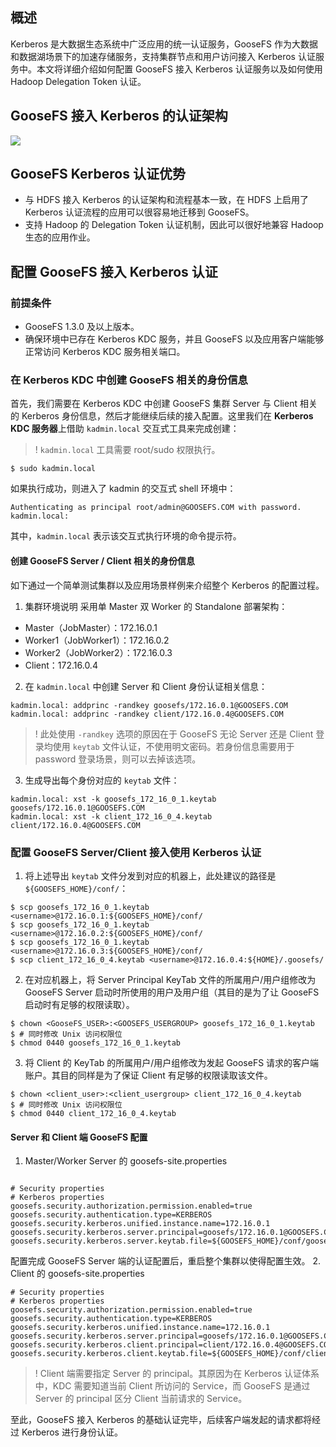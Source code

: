 ## 概述

Kerberos 是大数据生态系统中广泛应用的统一认证服务，GooseFS 作为大数据和数据湖场景下的加速存储服务，支持集群节点和用户访问接入 Kerberos 认证服务中。本文将详细介绍如何配置 GooseFS 接入 Kerberos 认证服务以及如何使用 Hadoop Delegation Token 认证。

## GooseFS 接入 Kerberos 的认证架构

![](https://qcloudimg.tencent-cloud.cn/raw/f3fa3d97e385d113faf053cb989edef7.png)

## GooseFS Kerberos 认证优势

- 与 HDFS 接入 Kerberos 的认证架构和流程基本一致，在 HDFS 上启用了 Kerberos 认证流程的应用可以很容易地迁移到 GooseFS。
- 支持 Hadoop 的 Delegation Token 认证机制，因此可以很好地兼容 Hadoop 生态的应用作业。

## 配置 GooseFS 接入 Kerberos 认证

### 前提条件

- GooseFS 1.3.0 及以上版本。
- 确保环境中已存在 Kerberos KDC 服务，并且 GooseFS 以及应用客户端能够正常访问 Kerberos KDC 服务相关端口。

### 在 Kerberos KDC 中创建 GooseFS 相关的身份信息

首先，我们需要在 Kerberos KDC 中创建 GooseFS 集群 Server 与 Client 相关的 Kerberos 身份信息，然后才能继续后续的接入配置。这里我们在 **Kerberos KDC 服务器**上借助 `kadmin.local` 交互式工具来完成创建：
>! `kadmin.local` 工具需要 root/sudo 权限执行。
>

```shell
$ sudo kadmin.local
```

如果执行成功，则进入了 kadmin 的交互式 shell 环境中：

```shell
Authenticating as principal root/admin@GOOSEFS.COM with password.
kadmin.local:  
```

其中，`kadmin.local` 表示该交互式执行环境的命令提示符。

#### 创建 GooseFS Server / Client 相关的身份信息

如下通过一个简单测试集群以及应用场景样例来介绍整个 Kerberos 的配置过程。
1. 集群环境说明
采用单 Master 双 Worker 的 Standalone 部署架构：
 - Master（JobMaster）：172.16.0.1
 - Worker1（JobWorker1）：172.16.0.2
 - Worker2（JobWorker2）：172.16.0.3
 - Client：172.16.0.4
2. 在 `kadmin.local` 中创建 Server 和 Client 身份认证相关信息：
```shell
kadmin.local: addprinc -randkey goosefs/172.16.0.1@GOOSEFS.COM
kadmin.local: addprinc -randkey client/172.16.0.4@GOOSEFS.COM
```
>! 此处使用 `-randkey` 选项的原因在于 GooseFS 无论 Server 还是 Client 登录均使用 `keytab` 文件认证，不使用明文密码。若身份信息需要用于 password 登录场景，则可以去掉该选项。
>
3. 生成导出每个身份对应的 `keytab` 文件：
```shell
kadmin.local: xst -k goosefs_172_16_0_1.keytab goosefs/172.16.0.1@GOOSEFS.COM
kadmin.local: xst -k client_172_16_0_4.keytab client/172.16.0.4@GOOSEFS.COM
```

### 配置 GooseFS Server/Client 接入使用 Kerberos 认证

1. 将上述导出 `keytab` 文件分发到对应的机器上，此处建议的路径是 `${GOOSEFS_HOME}/conf/`：
```shell
$ scp goosefs_172_16_0_1.keytab <username>@172.16.0.1:${GOOSEFS_HOME}/conf/
$ scp goosefs_172_16_0_1.keytab <username>@172.16.0.2:${GOOSEFS_HOME}/conf/
$ scp goosefs_172_16_0_1.keytab <username>@172.16.0.3:${GOOSEFS_HOME}/conf/
$ scp client_172_16_0_4.keytab <username>@172.16.0.4:${HOME}/.goosefs/
```
2. 在对应机器上，将 Server Principal KeyTab 文件的所属用户/用户组修改为 GooseFS Server 启动时所使用的用户及用户组（其目的是为了让 GooseFS 启动时有足够的权限读取）。
```shell
$ chown <GooseFS_USER>:<GOOSEFS_USERGROUP> goosefs_172_16_0_1.keytab
$ # 同时修改 Unix 访问权限位
$ chmod 0440 goosefs_172_16_0_1.keytab
```
3. 将 Client 的 KeyTab 的所属用户/用户组修改为发起 GooseFS 请求的客户端账户。其目的同样是为了保证 Client 有足够的权限读取该文件。
```shell
$ chown <client_user>:<client_usergroup> client_172_16_0_4.keytab
$ # 同时修改 Unix 访问权限位
$ chmod 0440 client_172_16_0_4.keytab
```

#### Server 和 Client 端 GooseFS 配置

1. Master/Worker Server 的 goosefs-site.properties
```properties

# Security properties
# Kerberos properties
goosefs.security.authorization.permission.enabled=true
goosefs.security.authentication.type=KERBEROS
goosefs.security.kerberos.unified.instance.name=172.16.0.1
goosefs.security.kerberos.server.principal=goosefs/172.16.0.1@GOOSEFS.COM
goosefs.security.kerberos.server.keytab.file=${GOOSEFS_HOME}/conf/goosefs_172_16_0_1.keytab

```
配置完成 GooseFS Server 端的认证配置后，重启整个集群以使得配置生效。
2. Client 的 goosefs-site.properties
```properties
# Security properties
# Kerberos properties
goosefs.security.authorization.permission.enabled=true
goosefs.security.authentication.type=KERBEROS
goosefs.security.kerberos.unified.instance.name=172.16.0.1
goosefs.security.kerberos.server.principal=goosefs/172.16.0.1@GOOSEFS.COM
goosefs.security.kerberos.client.principal=client/172.16.0.4@GOOSEFS.COM
goosefs.security.kerberos.client.keytab.file=${GOOSEFS_HOME}/conf/client_172_16_0_4.keytab

```
>! Client 端需要指定 Server 的 principal。其原因为在 Kerberos 认证体系中，KDC 需要知道当前 Client 所访问的 Service，而 GooseFS 是通过 Server 的 principal 区分 Client 当前请求的 Service。
>

至此，GooseFS 接入 Kerberos 的基础认证完毕，后续客户端发起的请求都将经过 Kerberos 进行身份认证。

